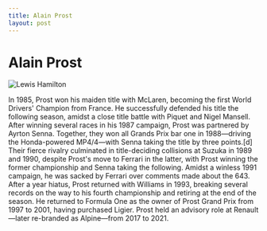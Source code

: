 ```yaml
---
title: Alain Prost
layout: post
---
```


# Alain Prost

![Lewis Hamilton](https://upload.wikimedia.org/wikipedia/commons/thumb/7/74/Festival_automobile_international_2015_-_Photocall_-_065_%28cropped3%29.jpg/220px-Festival_automobile_international_2015_-_Photocall_-_065_%28cropped3%29.jpg)

In 1985, Prost won his maiden title with McLaren, becoming the first World Drivers' Champion from France. He successfully defended his title the following season, amidst a close title battle with Piquet and Nigel Mansell. After winning several races in his 1987 campaign, Prost was partnered by Ayrton Senna. Together, they won all Grands Prix bar one in 1988—driving the Honda-powered MP4/4—with Senna taking the title by three points.[d] Their fierce rivalry culminated in title-deciding collisions at Suzuka in 1989 and 1990, despite Prost's move to Ferrari in the latter, with Prost winning the former championship and Senna taking the following. Amidst a winless 1991 campaign, he was sacked by Ferrari over comments made about the 643. After a year hiatus, Prost returned with Williams in 1993, breaking several records on the way to his fourth championship and retiring at the end of the season. He returned to Formula One as the owner of Prost Grand Prix from 1997 to 2001, having purchased Ligier. Prost held an advisory role at Renault—later re-branded as Alpine—from 2017 to 2021.


